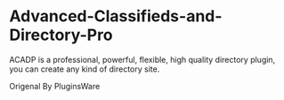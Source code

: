 # Advanced-Classifieds-and-Directory-Pro
ACADP is a professional, powerful, flexible, high quality directory plugin, you can create any kind of directory site. 

Origenal By PluginsWare
